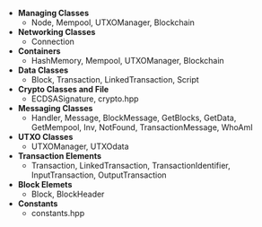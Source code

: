 * **Managing Classes**
	* Node, Mempool, UTXOManager, Blockchain
* **Networking Classes**
	* Connection
* **Containers**
	* HashMemory, Mempool, UTXOManager, Blockchain
* **Data Classes**
	* Block, Transaction, LinkedTransaction, Script
* **Crypto Classes and File**
	* ECDSASignature, crypto.hpp
* **Messaging Classes**
	* Handler, Message, BlockMessage, GetBlocks, GetData, GetMempool, Inv, NotFound, TransactionMessage, WhoAmI
* **UTXO Classes**
	* UTXOManager, UTXOdata
* **Transaction Elements**
	* Transaction, LinkedTransaction, TransactionIdentifier, InputTransaction, OutputTransaction
* **Block Elemets**
	* Block, BlockHeader
* **Constants**
	* constants.hpp
